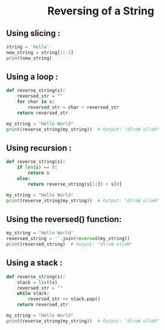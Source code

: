 <h1 align='center'>Reversing of  a String</h1> 

## Using slicing :

``` python
string = 'hello'
new_string = string[::-1]
print(new_string)
```

## Using a loop :
``` python
def reverse_string(s):
    reversed_str = ""
    for char in s:
        reversed_str = char + reversed_str
    return reversed_str

my_string = "Hello World"
print(reverse_string(my_string))  # Output: "dlroW olleH"
```
## Using recursion :
``` python
def reverse_string(s):
    if len(s) == 0:
        return s
    else:
        return reverse_string(s[1:]) + s[0]

my_string = "Hello World"
print(reverse_string(my_string))  # Output: "dlroW olleH"
```

## Using the reversed() function:
``` python
my_string = "Hello World"
reversed_string = ''.join(reversed(my_string))
print(reversed_string)  # Output: "dlroW olleH"
```

## Using a stack :
``` python 
def reverse_string(s):
    stack = list(s)
    reversed_str = ""
    while stack:
        reversed_str += stack.pop()
    return reversed_str

my_string = "Hello World"
print(reverse_string(my_string))  # Output: "dlroW olleH"

